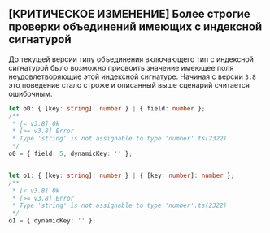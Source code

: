 ## [КРИТИЧЕСКОЕ ИЗМЕНЕНИЕ] Более строгие проверки объединений имеющих с индексной сигнатурой

До текущей версии типу объединения включающего тип с индексной сигнатурой было возможно присвоить значение имеющее поля неудовлетворяющие этой индексной сигнатуре. Начиная с версии `3.8` это поведение стало строже и описанный выше сценарий считается ошибочным.


`````typescript
let o0: { [key: string]: number } | { field: number };
/**
 * [< v3.8] Ok
 * [>= v3.8] Error
 * Type 'string' is not assignable to type 'number'.ts(2322)
 */
o0 = { field: 5, dynamicKey: '' };


let o1: { [key: string]: number } | { [key: number]: number };
/**
 * [< v3.8] Ok
 * [>= v3.8] Error
 * Type 'string' is not assignable to type 'number'.ts(2322)
 */
o1 = { dynamicKey: '' };
`````
